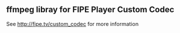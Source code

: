 ffmpeg libray for FIPE Player Custom Codec
----
See http://fipe.tv/custom_codec for more information